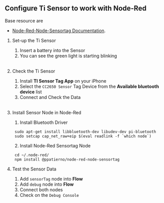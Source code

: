 ## Configure Ti Sensor to work with Node-Red
Base resource are
- [Node-Red-Node-Sensortag Documentation](https://flows.nodered.org/node/@ppatierno/node-red-node-sensortag).


1. Set-up the Ti Sensor
   1. Insert a battery into the Sensor
   2. You can see the green light is starting blinking
<br><br>

2. Check the Ti Sensor
   1. Install **TI Sensor Tag App** on your iPhone
   2. Select the `CC2650 Sensor` Tag Device from the **Available bluetooth device** list
   3. Connect and Check the Data
<br><br>

3. Install Sensor Node in Node-Red
   1. Install Bluetooth Driver
   ```shell
    sudo apt-get install libbluetooth-dev libudev-dev pi-bluetooth
    sudo setcap cap_net_raw+eip $(eval readlink -f `which node`)
   ```
   2. Install Node-Red Sensortag Node
   ```shell
    cd ~/.node-red/
    npm install @ppatierno/node-red-node-sensortag
   ```

4. Test the Sensor Data
   1. Add `sensorTag` node into **Flow**
   2. Add `debug` node into **Flow**
   3. Connect both nodes
   4. Check on the `Debug Console`
<br><br>


